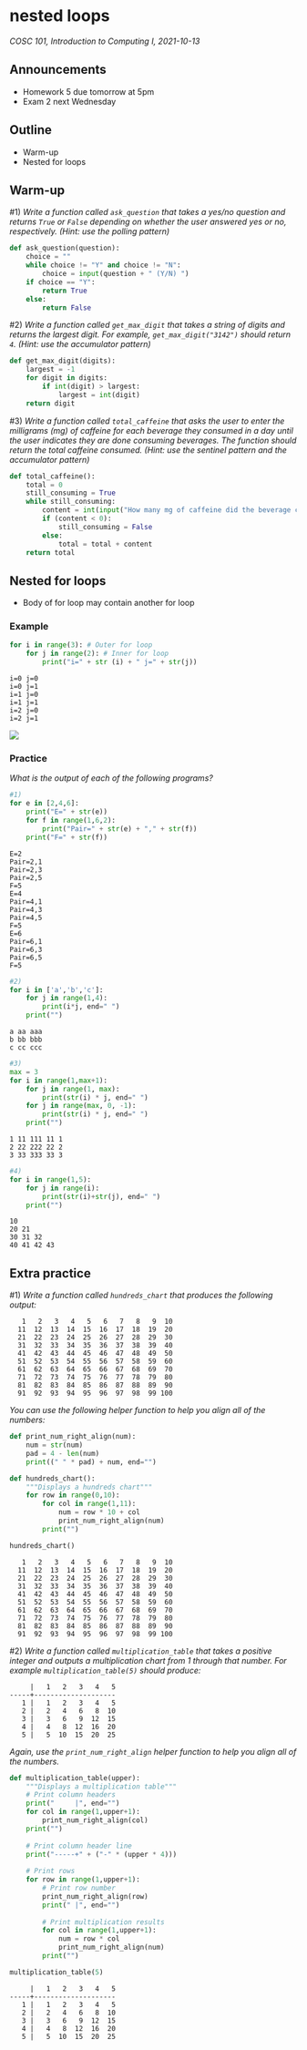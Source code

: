 # nested loops
_COSC 101, Introduction to Computing I, 2021-10-13_

## Announcements
* Homework 5 due tomorrow at 5pm
* Exam 2 next Wednesday

## Outline
* Warm-up
* Nested for loops

## Warm-up

\#1) _Write a function called `ask_question` that takes a yes/no question and returns `True` or `False` depending on whether the user answered yes or no, respectively. (Hint: use the polling pattern)_


```python
def ask_question(question):
    choice = ""
    while choice != "Y" and choice != "N":
        choice = input(question + " (Y/N) ")
    if choice == "Y":
        return True
    else:
        return False
```

\#2) _Write a function called `get_max_digit` that takes a string of digits and returns the largest digit. For example, `get_max_digit("3142")` should return `4`. (Hint: use the accumulator pattern)_


```python
def get_max_digit(digits):
    largest = -1
    for digit in digits:
        if int(digit) > largest:
            largest = int(digit)
    return digit
```

\#3) _Write a function called `total_caffeine` that asks the user to enter the milligrams (mg) of caffeine for each beverage they consumed in a day until the user indicates they are done consuming beverages. The function should return the total caffeine consumed. (Hint: use the sentinel pattern and the accumulator pattern)_


```python
def total_caffeine():
    total = 0
    still_consuming = True
    while still_consuming:
        content = int(input("How many mg of caffeine did the beverage contain? "))
        if (content < 0):
            still_consuming = False
        else:
            total = total + content
    return total
```

## Nested for loops

* Body of for loop may contain another for loop

### Example


```python
for i in range(3): # Outer for loop
    for j in range(2): # Inner for loop
        print("i=" + str (i) + " j=" + str(j))
```

    i=0 j=0
    i=0 j=1
    i=1 j=0
    i=1 j=1
    i=2 j=0
    i=2 j=1


![](figures/nested_loops/example_nested_for.png)

### Practice
_What is the output of each of the following programs?_


```python
#1)
for e in [2,4,6]:
    print("E=" + str(e))
    for f in range(1,6,2):
        print("Pair=" + str(e) + "," + str(f))
    print("F=" + str(f))
```

    E=2
    Pair=2,1
    Pair=2,3
    Pair=2,5
    F=5
    E=4
    Pair=4,1
    Pair=4,3
    Pair=4,5
    F=5
    E=6
    Pair=6,1
    Pair=6,3
    Pair=6,5
    F=5



```python
#2)
for i in ['a','b','c']:
    for j in range(1,4):
        print(i*j, end=" ")
    print("")
```

    a aa aaa 
    b bb bbb 
    c cc ccc 



```python
#3)
max = 3
for i in range(1,max+1):
    for j in range(1, max):
        print(str(i) * j, end=" ")
    for j in range(max, 0, -1):
        print(str(i) * j, end=" ")
    print("")
```

    1 11 111 11 1 
    2 22 222 22 2 
    3 33 333 33 3 



```python
#4)
for i in range(1,5):
    for j in range(i):
        print(str(i)+str(j), end=" ")
    print("")
```

    10 
    20 21 
    30 31 32 
    40 41 42 43 


## Extra practice
\#1) _Write a function called `hundreds_chart` that produces the following output:_
```
   1   2   3   4   5   6   7   8   9  10
  11  12  13  14  15  16  17  18  19  20
  21  22  23  24  25  26  27  28  29  30
  31  32  33  34  35  36  37  38  39  40
  41  42  43  44  45  46  47  48  49  50
  51  52  53  54  55  56  57  58  59  60
  61  62  63  64  65  66  67  68  69  70
  71  72  73  74  75  76  77  78  79  80
  81  82  83  84  85  86  87  88  89  90
  91  92  93  94  95  96  97  98  99 100
```

_You can use the following helper function to help you align all of the numbers:_


```python
def print_num_right_align(num):
    num = str(num)
    pad = 4 - len(num)
    print((" " * pad) + num, end="")
```


```python
def hundreds_chart():
    """Displays a hundreds chart"""
    for row in range(0,10):
        for col in range(1,11):
            num = row * 10 + col
            print_num_right_align(num)
        print("")

hundreds_chart()
```

       1   2   3   4   5   6   7   8   9  10
      11  12  13  14  15  16  17  18  19  20
      21  22  23  24  25  26  27  28  29  30
      31  32  33  34  35  36  37  38  39  40
      41  42  43  44  45  46  47  48  49  50
      51  52  53  54  55  56  57  58  59  60
      61  62  63  64  65  66  67  68  69  70
      71  72  73  74  75  76  77  78  79  80
      81  82  83  84  85  86  87  88  89  90
      91  92  93  94  95  96  97  98  99 100


\#2) _Write a function called `multiplication_table` that takes a positive integer and outputs a multiplication chart from 1 through that number. For example `multiplication_table(5)` should produce:_
```
     |   1   2   3   4   5
-----+--------------------
   1 |   1   2   3   4   5
   2 |   2   4   6   8  10
   3 |   3   6   9  12  15
   4 |   4   8  12  16  20
   5 |   5  10  15  20  25
```

_Again, use the `print_num_right_align` helper function to help you align all of the numbers._


```python
def multiplication_table(upper):
    """Displays a multiplication table"""
    # Print column headers
    print("     |", end="")
    for col in range(1,upper+1):
        print_num_right_align(col)
    print("")
    
    # Print column header line
    print("-----+" + ("-" * (upper * 4)))
    
    # Print rows
    for row in range(1,upper+1):
        # Print row number
        print_num_right_align(row)
        print(" |", end="")
        
        # Print multiplication results
        for col in range(1,upper+1):
            num = row * col
            print_num_right_align(num)
        print("")

multiplication_table(5)
```

         |   1   2   3   4   5
    -----+--------------------
       1 |   1   2   3   4   5
       2 |   2   4   6   8  10
       3 |   3   6   9  12  15
       4 |   4   8  12  16  20
       5 |   5  10  15  20  25

